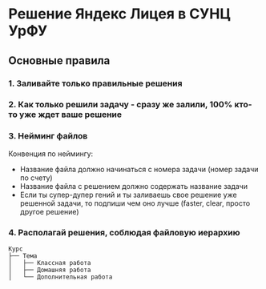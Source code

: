 # Решение Яндекс Лицея в СУНЦ УрФУ

## Основные правила
### 1. Заливайте только правильные решения
### 2. Как только решили задачу - сразу же залили, 100% кто-то уже ждет ваше решение
### 3. Нейминг файлов
Конвенция по неймингу:
- Название файла должно начинаться с номера задачи (номер задачи по счету)
- Название файла с решением должно содержать название задачи
- Если ты супер-дупер гений и ты заливаешь свое решение уже решенной задачи, то подпиши чем оно лучше (faster, clear, просто другое решение)
### 4. Располагай решения, соблюдая файловую иерархию
```
Курс
├── Тема
│   ├── Классная работа
│   ├── Домашняя работа
│   └── Дополнительная работа
```